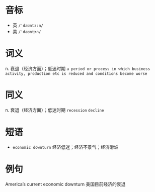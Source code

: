 # 音标

- 英 `/'daʊntɜːn/`
- 美 `/'daʊntɝn/`

# 词义

n. 衰退（经济方面）；低迷时期
`a period or process in which business activity, production etc is reduced and conditions become worse`

# 同义

n. 衰退（经济方面）；低迷时期
`recession` `decline`

# 短语

- `economic downturn` 经济低迷；经济不景气；经济滑坡

# 例句

America’s current economic downturn
美国目前经济的衰退


